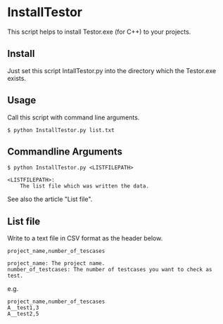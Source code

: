 # InstallTestor

This script helps to install Testor.exe (for C++) to your projects.

## Install

Just set this script IntallTestor.py into the directory which the Testor.exe exists.

## Usage

Call this script with command line arguments.

```
$ python InstallTestor.py list.txt
```

## Commandline Arguments

```
$ python InstallTestor.py <LISTFILEPATH>

<LISTFILEPATH>:
    The list file which was written the data.
```

See also the article "List file".

## List file

Write to a text file in CSV format as the header below.

```
project_name,number_of_tescases
```

```
project_name: The project name.
number_of_testcases: The number of testcases you want to check as test.
```

e.g.
```
project_name,number_of_tescases
A__test1,3
A__test2,5
```
